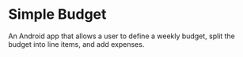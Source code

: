 Simple Budget
=====

An Android app that allows a user to define a weekly budget, split the budget into line items, and add expenses.